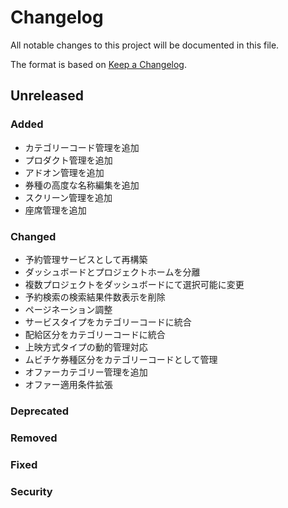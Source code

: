 # Changelog

All notable changes to this project will be documented in this file.

The format is based on [Keep a Changelog](http://keepachangelog.com/).

## Unreleased

### Added

- カテゴリーコード管理を追加
- プロダクト管理を追加
- アドオン管理を追加
- 券種の高度な名称編集を追加
- スクリーン管理を追加
- 座席管理を追加

### Changed

- 予約管理サービスとして再構築
- ダッシュボードとプロジェクトホームを分離
- 複数プロジェクトをダッシュボードにて選択可能に変更
- 予約検索の検索結果件数表示を削除
- ページネーション調整
- サービスタイプをカテゴリーコードに統合
- 配給区分をカテゴリーコードに統合
- 上映方式タイプの動的管理対応
- ムビチケ券種区分をカテゴリーコードとして管理
- オファーカテゴリー管理を追加
- オファー適用条件拡張

### Deprecated

### Removed

### Fixed

### Security
